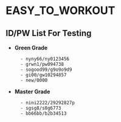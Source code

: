 # EASY_TO_WORKOUT

## ID/PW List For Testing
- **Green Grade**  

		- nyny66/ny0123456
		- grwn1/pw094738
		- sogood99/g9o9o9d9
		- gi00/gw10294857
		- new/0000
- **Master Grade**

		- nini2222/29292827p
		- sgsg8/s8g6773
		- bb66bb/b2b34513
